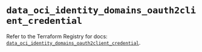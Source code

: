 # `data_oci_identity_domains_oauth2client_credential`

Refer to the Terraform Registry for docs: [`data_oci_identity_domains_oauth2client_credential`](https://registry.terraform.io/providers/oracle/oci/7.19.0/docs/data-sources/identity_domains_oauth2client_credential).
